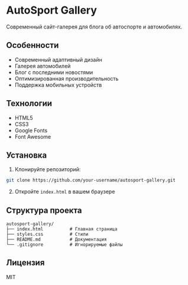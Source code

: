 # AutoSport Gallery

Современный сайт-галерея для блога об автоспорте и автомобилях.

## Особенности

- Современный адаптивный дизайн
- Галерея автомобилей
- Блог с последними новостями
- Оптимизированная производительность
- Поддержка мобильных устройств

## Технологии

- HTML5
- CSS3
- Google Fonts
- Font Awesome

## Установка

1. Клонируйте репозиторий:
```bash
git clone https://github.com/your-username/autosport-gallery.git
```

2. Откройте `index.html` в вашем браузере

## Структура проекта

```
autosport-gallery/
├── index.html          # Главная страница
├── styles.css          # Стили
├── README.md           # Документация
└── .gitignore          # Игнорируемые файлы
```

## Лицензия

MIT 